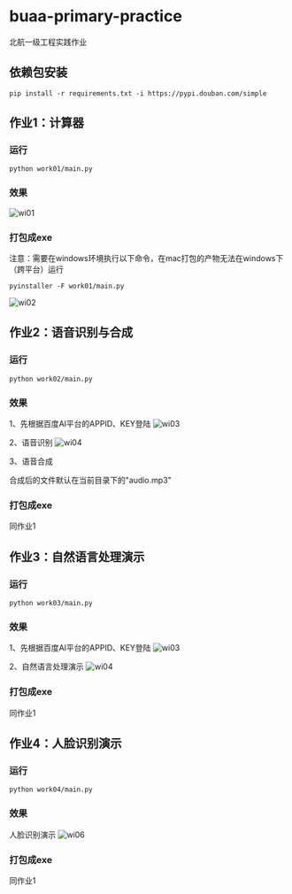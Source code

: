 # buaa-primary-practice

北航一级工程实践作业

## 依赖包安装
```
pip install -r requirements.txt -i https://pypi.douban.com/simple
```

## 作业1：计算器

### 运行
```
python work01/main.py
```

### 效果
![wi01](./work01/images/wi01.png)

### 打包成exe

注意：需要在windows环境执行以下命令，在mac打包的产物无法在windows下（跨平台）运行
```
pyinstaller -F work01/main.py
```

![wi02](./work01/images/wi02.png)

## 作业2：语音识别与合成

### 运行
```
python work02/main.py
```

### 效果
1、先根据百度AI平台的APPID、KEY登陆
![wi03](./work02/images/wi03.png)

2、语音识别
![wi04](./work02/images/wi04.png)

3、语音合成

合成后的文件默认在当前目录下的"audio.mp3"

### 打包成exe
同作业1

## 作业3：自然语言处理演示

### 运行
```
python work03/main.py
```

### 效果
1、先根据百度AI平台的APPID、KEY登陆
![wi03](./work02/images/wi03.png)

2、自然语言处理演示
![wi04](./work03/images/wi05.png)

### 打包成exe
同作业1

## 作业4：人脸识别演示

### 运行
```
python work04/main.py
```

### 效果
人脸识别演示
![wi06](./work04/images/wi06.png)

### 打包成exe
同作业1

